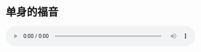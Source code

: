# 单身的福音

<audio style="width: 100%;" preload="false" controls controlslist="nodownload"><source src="//file.simai.life/audio/mp3/old/12365.mp3" type="audio/mpeg">Your browser does not support the audio element.</audio>


